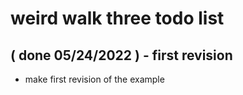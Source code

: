 # weird walk three todo list

## ( done 05/24/2022 ) - first revision
* make first revision of the example